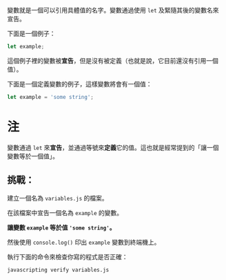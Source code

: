 變數就是一個可以引用具體值的名字。變數通過使用 `let` 及緊隨其後的變數名來宣告。

下面是一個例子：

```js
let example;
```

這個例子裡的變數被**宣告**，但是沒有被定義（也就是說，它目前還沒有引用一個值）。

下面是一個定義變數的例子，這樣變數將會有一個值：


```js
let example = 'some string';
```

# 注 

變數通過 `let` 來**宣告**，並通過等號來**定義**它的值。這也就是經常提到的「讓一個變數等於一個值」。

## 挑戰：

建立一個名為 `variables.js` 的檔案。

在該檔案中宣告一個名為 `example` 的變數。

**讓變數 `example` 等於值 `'some string'`。**

然後使用 `console.log()` 印出 `example` 變數到終端機上。

執行下面的命令來檢查你寫的程式是否正確：

`javascripting verify variables.js`
